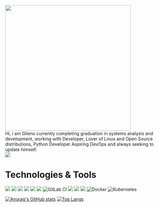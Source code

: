 
<div>
  <img width=400 src=https://64.media.tumblr.com/668d105fc2701311bfcef33d2771a40e/370b02f259511df9-d6/s1280x1920/b22c8e6e834c0722cf2951aedfcb90bddfef8f87.gif>
</div>
Hi, i am Gileno  currently completing graduation in systems analysis and development, working with Developer, Lover of Linux and Open Source distributions, Python Developer Aspiring DevOps  and always seeking to update himself.

<div>
<a href=https://www.linkedin.com/in/gileno-cordeiro-duarte-75913a164/>
  <img src="https://img.shields.io/badge/LinkedIn-0077B5?style=for-the-badge&logo=linkedin&logoColor=white"/>
<a>
</div>
  



# Technologies & Tools
<img src="https://img.shields.io/badge/GitHub-100000?style=for-the-badge&logo=github&logoColor=white"> <img src="https://img.shields.io/badge/Linux-FCC624?style=for-the-badge&logo=linux&logoColor=black"> <img src="https://img.shields.io/badge/Python-3776AB?style=for-the-badge&logo=python&logoColor=white"> <img src="https://img.shields.io/badge/JavaScript-F7DF1E?style=for-the-badge&logo=javascript&logoColor=black"> <img src="https://img.shields.io/badge/Bootstrap-563D7C?style=for-the-badge&logo=bootstrap&logoColor=white"> <img src="https://img.shields.io/badge/jQuery-0769AD?style=for-the-badge&logo=jquery&logoColor=white">
![GitLab CI](https://img.shields.io/badge/gitlab%20ci-%23181717.svg?style=for-the-badge&logo=gitlab&logoColor=white)
<img src="https://img.shields.io/badge/Django-092E20?style=for-the-badge&logo=django&logoColor=white"> <img src="https://img.shields.io/badge/MySQL-00000F?style=for-the-badge&logo=mysql&logoColor=white"> <img src="https://img.shields.io/badge/PostgreSQL-316192?style=for-the-badge&logo=postgresql&logoColor=white">
 ![Docker](https://img.shields.io/badge/docker-%230db7ed.svg?style=for-the-badge&logo=docker&logoColor=white)
![Kubernetes](https://img.shields.io/badge/kubernetes-%23326ce5.svg?style=for-the-badge&logo=kubernetes&logoColor=white)



[![Anurag's GitHub stats](https://github-readme-stats.vercel.app/api?username=Gileno29&show_icons=true&theme=dark)](https://github.com/anuraghazra/github-readme-stats)    [![Top Langs](https://github-readme-stats.vercel.app/api/top-langs/?username=Gileno29&langs_count=8&layout=compact&show_icons=true&theme=dark)](https://github.com/anuraghazra/github-readme-stats)
